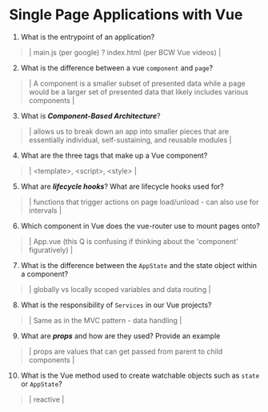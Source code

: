 # Single Page Applications with Vue
01. What is the entrypoint of an application?

  > | main.js (per google) ? index.html (per BCW Vue videos) |

02. What is the difference between a vue `component` and `page`?

  > | A component is a smaller subset of presented data while a page would be a larger set of presented data that likely includes various components |

03. What is ***Component-Based Architecture***?

  > | allows us to break down an app into smaller pieces that are essentially individual, self-sustaining, and reusable modules |

04. What are the three tags that make up a Vue component?

  > | \<template\>, \<script\>, \<style\> |
 
05. What are ***lifecycle hooks***? What are lifecycle hooks used for?

  > | functions that trigger actions on page load/unload - can also use for intervals |

06. Which component in Vue does the vue-router use to mount pages onto?

  > | App.vue (this Q is confusing if thinking about the 'component' figuratively) |

07. What is the difference between the `AppState` and the state object within a component?

  > | globally vs locally scoped variables and data routing  |

08. What is the responsibility of `Services` in our Vue projects?

  > | Same as in the MVC pattern  - data handling |

09. What are ***props*** and how are they used? Provide an example

  > | props are values that can get passed from parent to child components  |

10. What is the Vue method used to create watchable objects such as `state` or `AppState`?

  > | reactive |
